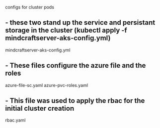 configs for cluster pods

## - these two stand up the service and persistant storage in the cluster (kubectl apply -f mindcraftserver-aks-config.yml)
mindcraftserver-aks-config.yml

## - These files configure the azure file and the roles
azure-file-sc.yaml
azure-pvc-roles.yaml

## - This file was used to apply the rbac for the initial cluster creation
rbac.yaml
